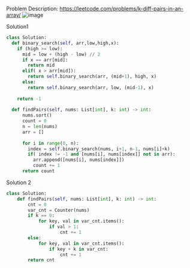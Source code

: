 Problem Description: https://leetcode.com/problems/k-diff-pairs-in-an-array/
![image](https://user-images.githubusercontent.com/11685096/153255867-2cf9a78e-4a88-4584-bd0e-34fa1b54991e.png)

Solution1

```python
class Solution:
  def binary_search(self, arr,low,high,x):
    if (high >= low):
      mid = low + (high - low) // 2
      if x == arr[mid]:
        return mid
      elif( x > arr[mid]):
        return self.binary_search(arr, (mid+1), high, x)
      else:
        return self.binary_search(arr, low, (mid-1), x)
      
    return -1
    
  def findPairs(self, nums: List[int], k: int) -> int:
      nums.sort()
      count = 0
      n = len(nums)
      arr = []
      
      for i in range(0, n):
        index = self.binary_search(nums, i+1, n-1, nums[i]+k)
        if( index != -1 and [nums[i], nums[index]] not in arr):
          arr.append([nums[i], nums[index]])
          count += 1
      return count
```

Solution 2

```python
class Solution:
    def findPairs(self, nums: List[int], k: int) -> int:
        cnt = 0
        var_cnt = Counter(nums)
        if k == 0:
            for key, val in var_cnt.items():
                if val > 1:
                    cnt += 1
        else:
            for key, val in var_cnt.items():
                if key + k in var_cnt:
                    cnt += 1
        return cnt
```
